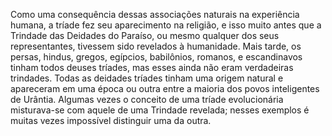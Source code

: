 ﻿Como uma consequência dessas associações naturais na experiência humana, a tríade fez seu aparecimento na religião, e isso muito antes que a Trindade das Deidades do Paraíso, ou mesmo qualquer dos seus representantes, tivessem sido revelados à humanidade. Mais tarde, os persas, hindus, gregos, egípcios, babilônios, romanos, e escandinavos tinham todos deuses tríades, mas esses ainda não eram verdadeiras trindades. Todas as deidades tríades tinham uma origem natural e apareceram em uma época ou outra entre a maioria dos povos inteligentes de Urântia. Algumas vezes o conceito de uma tríade evolucionária misturava-se com aquele de uma Trindade revelada; nesses exemplos é muitas vezes impossível distinguir uma da outra.
